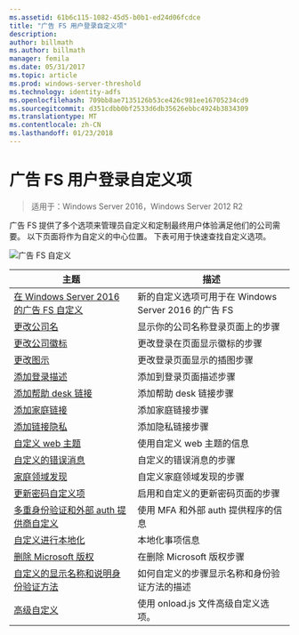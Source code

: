 ```yaml
---
ms.assetid: 61b6c115-1082-45d5-b0b1-ed24d06fcdce
title: "广告 FS 用户登录自定义项"
description: 
author: billmath
ms.author: billmath
manager: femila
ms.date: 05/31/2017
ms.topic: article
ms.prod: windows-server-threshold
ms.technology: identity-adfs
ms.openlocfilehash: 709bb8ae7135126b53ce426c981ee16705234cd9
ms.sourcegitcommit: d351cdbb0bf2533d6db35626ebbc4924b3834309
ms.translationtype: MT
ms.contentlocale: zh-CN
ms.lasthandoff: 01/23/2018
---
```

# <a name="ad-fs-user-sign-in-customization"></a>广告 FS 用户登录自定义项

>适用于：Windows Server 2016，Windows Server 2012 R2

广告 FS 提供了多个选项来管理员自定义和定制最终用户体验满足他们的公司需要。  以下页面将作为自定义的中心位置。  下表可用于快速查找自定义选项。



![广告 FS 自定义](media/AD-FS-user-sign-in-customization/ADFS_Blue_Custom2.png) 
    
  







主题|描述|
-----|-----|
[在 Windows Server 2016 的广告 FS 自定义](AD-FS-Customization-in-Windows-Server-2016.md)|新的自定义选项可用于在 Windows Server 2016 的广告 FS|
[更改公司名](Change-the-company-name-on-the-AD-FS-sign-in-page.md)|显示你的公司名称登录页面上的步骤|
[更改公司徽标](Change-the-company-logo-on-the-AD-FS-sign-in-page.md)|更改登录在页面显示徽标的步骤|
[更改图示](Change-the-illustration-on-the-AD-FS-sign-in-page.md)|更改登录页面显示的插图步骤|
[添加登录描述](Add-sign-in-page-description.md)|添加到登录页面描述步骤|
[添加帮助 desk 链接](Add-Help-Desk-Link.md)|添加帮助 desk 链接步骤|
[添加家庭链接](Add-Home-Link.md)|添加家庭链接步骤|
[添加链接隐私](Add-Privacy-Link.md)|添加隐私链接步骤|
[自定义 web 主题](Custom-Web-Themes-in-AD-FS.md)|使用自定义 web 主题的信息
[自定义的错误消息](Custom-error-messages-for-AD-FS-sign-in-page.md)|自定义的错误消息的步骤
[家庭领域发现](Home-Realm-Discovery-Customization.md)|自定义家庭领域发现的步骤|
[更新密码自定义项](Update-password-customization.md)|启用和自定义的更新密码页面的步骤|
[多重身份验证和外部 auth 提供商自定义](Multi-factor-authentication-and-external-auth-providers-customization.md)|使用 MFA 和外部 auth 提供程序的信息|
[自定义进行本地化](Customization-for-Localization.md)|本地化事项信息
[删除 Microsoft 版权](Remove-the-Microsoft-copyright.md)|在删除 Microsoft 版权步骤
[自定义的显示名称和说明身份验证方法](Customize-the-display-names-and-descriptions-for-authentication-methods.md)|如何自定义的步骤显示名称和身份验证方法的描述
[高级自定义](Advanced-Customization-of-AD-FS-Sign-in-Pages.md)|使用 onload.js 文件高级自定义选项。




